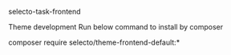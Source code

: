  selecto-task-frontend
 
 Theme development Run below command to install by composer
 
 composer require selecto/theme-frontend-default:*
